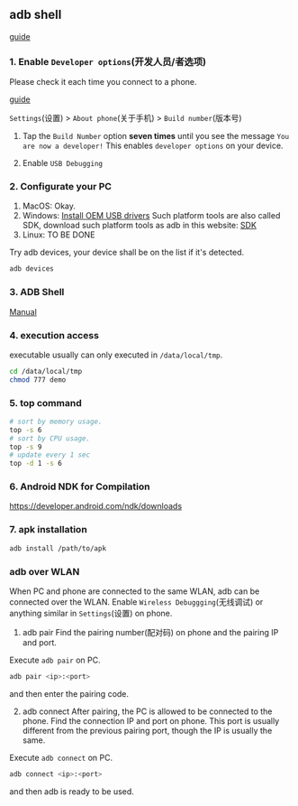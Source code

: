 ## adb shell


[guide](https://developer.android.com/tools/releases/platform-tools?hl=zh-cn)

### 1. Enable `Developer options`(开发人员/者选项)
Please check it each time you connect to a phone.

[guide](https://developer.android.com/studio/debug/dev-options?hl=zh-cn#enable)

`Settings`(设置) > `About phone`(关于手机) > `Build number`(版本号)
1. Tap the `Build Number` option <b>seven times</b> until you see the message `You are now a developer!` This enables `developer options` on your device.

2. Enable `USB Debugging`

### 2. Configurate your PC
1. MacOS: Okay.
2. Windows: [Install OEM USB drivers](https://developer.android.com/studio/run/oem-usb)
   Such platform tools are also called SDK, download such platform tools as adb in this website: [SDK](https://developer.android.com/tools/releases/platform-tools)
3. Linux: TO BE DONE

Try adb devices, your device shall be on the list if it's detected.
```bash
adb devices
```

### 3. ADB Shell
[Manual](https://adbshell.com/)

### 4. execution access
executable usually can only executed in `/data/local/tmp`.

```bash
cd /data/local/tmp
chmod 777 demo
```

### 5. top command
~~~bash
# sort by memory usage.
top -s 6
# sort by CPU usage.
top -s 9
# update every 1 sec
top -d 1 -s 6
~~~

### 6. Android NDK for Compilation
https://developer.android.com/ndk/downloads

### 7. apk installation

```bash
adb install /path/to/apk
```

### adb over WLAN
When PC and phone are connected to the same WLAN, adb can be connected over the WLAN. Enable `Wireless Debuggging`(无线调试) or anything similar in `Settings`(设置) on phone.

1. adb pair
Find the pairing number(配对码) on phone and the pairing IP and port. 

Execute `adb pair` on PC.

```bash
adb pair <ip>:<port>
```

and then enter the pairing code.

2. adb connect
After pairing, the PC is allowed to be connected to the phone. Find the connection IP and port on phone. This port is usually different from the previous pairing port, though the IP is usually the same.

Execute `adb connect` on PC.

```bash
adb connect <ip>:<port>
```

and then adb is ready to be used.